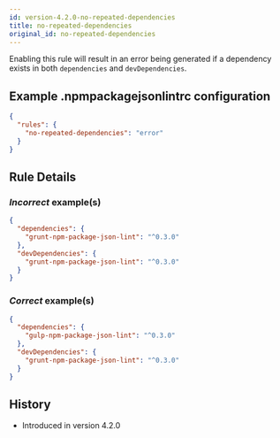 ```yaml
---
id: version-4.2.0-no-repeated-dependencies
title: no-repeated-dependencies
original_id: no-repeated-dependencies
---
```


Enabling this rule will result in an error being generated if a dependency exists in both `dependencies` and `devDependencies`.

## Example .npmpackagejsonlintrc configuration

```json
{
  "rules": {
    "no-repeated-dependencies": "error"
  }
}
```

## Rule Details

### *Incorrect* example(s)

```json
{
  "dependencies": {
    "grunt-npm-package-json-lint": "^0.3.0"
  },
  "devDependencies": {
    "grunt-npm-package-json-lint": "^0.3.0"
  }
}
```

### *Correct* example(s)

```json
{
  "dependencies": {
    "gulp-npm-package-json-lint": "^0.3.0"
  },
  "devDependencies": {
    "grunt-npm-package-json-lint": "^0.3.0"
  }
}
```

## History

* Introduced in version 4.2.0

